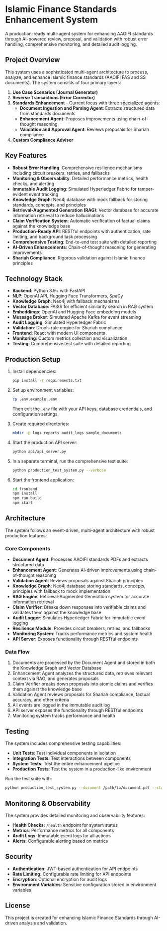 # Islamic Finance Standards Enhancement System

A production-ready multi-agent system for enhancing AAOIFI standards through AI-powered review, proposal, and validation with robust error handling, comprehensive monitoring, and detailed audit logging.

## Project Overview

This system uses a sophisticated multi-agent architecture to process, analyze, and enhance Islamic finance standards (AAOIFI FAS and SS documents). The system consists of four primary layers:

1. **Use Case Scenarios (Journal Generator)**
2. **Reverse Transactions (Error Corrector)**
3. **Standards Enhancement** - Current focus with three specialized agents:
   - **Document Ingestion and Parsing Agent**: Extracts structured data from standards documents
   - **Enhancement Agent**: Proposes improvements using chain-of-thought reasoning
   - **Validation and Approval Agent**: Reviews proposals for Shariah compliance
4. **Custom Compliance Advisor**

## Key Features

- **Robust Error Handling**: Comprehensive resilience mechanisms including circuit breakers, retries, and fallbacks
- **Monitoring & Observability**: Detailed performance metrics, health checks, and alerting
- **Immutable Audit Logging**: Simulated Hyperledger Fabric for tamper-evident event tracking
- **Knowledge Graph**: Neo4j database with mock fallback for storing standards, concepts, and principles
- **Retrieval-Augmented Generation (RAG)**: Vector database for accurate information retrieval to reduce hallucinations
- **Claim Verification System**: Automatic verification of factual claims against the knowledge base
- **Production-Ready API**: RESTful endpoints with authentication, rate limiting, and background task processing
- **Comprehensive Testing**: End-to-end test suite with detailed reporting
- **AI-Driven Enhancements**: Chain-of-thought reasoning for generating improvements
- **Shariah Compliance**: Rigorous validation against Islamic finance principles

## Technology Stack

- **Backend**: Python 3.9+ with FastAPI
- **NLP**: OpenAI API, Hugging Face Transformers, SpaCy
- **Knowledge Graph**: Neo4j with fallback mechanisms
- **Vector Database**: FAISS for efficient similarity search in RAG system
- **Embeddings**: OpenAI and Hugging Face embedding models
- **Message Broker**: Simulated Apache Kafka for event streaming
- **Audit Logging**: Simulated Hyperledger Fabric
- **Validation**: Drools rule engine for Shariah compliance
- **Frontend**: React with modern UI components
- **Monitoring**: Custom metrics collection and visualization
- **Testing**: Comprehensive test suite with detailed reporting

## Production Setup

1. Install dependencies:
   ```bash
   pip install -r requirements.txt
   ```

2. Set up environment variables:
   ```bash
   cp .env.example .env
   ```
   Then edit the `.env` file with your API keys, database credentials, and configuration settings.

3. Create required directories:
   ```bash
   mkdir -p logs reports audit_logs sample_documents
   ```

4. Start the production API server:
   ```bash
   python api/api_server.py
   ```

5. In a separate terminal, run the comprehensive test suite:
   ```bash
   python production_test_system.py --verbose
   ```

6. Start the frontend application:
   ```bash
   cd frontend
   npm install
   npm run build
   npm start
   ```

## Architecture

The system follows an event-driven, multi-agent architecture with robust production features:

### Core Components

- **Document Agent**: Processes AAOIFI standards PDFs and extracts structured data
- **Enhancement Agent**: Generates AI-driven improvements using chain-of-thought reasoning
- **Validation Agent**: Reviews proposals against Shariah principles
- **Knowledge Graph**: Neo4j database storing standards, concepts, principles with fallback to mock implementation
- **RAG Engine**: Retrieval-Augmented Generation system for accurate information retrieval
- **Claim Verifier**: Breaks down responses into verifiable claims and validates them against the knowledge base
- **Audit Logger**: Simulates Hyperledger Fabric for immutable event logging
- **Resilience Module**: Provides circuit breakers, retries, and fallbacks
- **Monitoring System**: Tracks performance metrics and system health
- **API Server**: Exposes functionality through RESTful endpoints

### Data Flow

1. Documents are processed by the Document Agent and stored in both the Knowledge Graph and Vector Database
2. Enhancement Agent analyzes the structured data, retrieves relevant context via RAG, and generates proposals
3. Claim Verifier breaks down proposals into atomic claims and verifies them against the knowledge base
4. Validation Agent reviews proposals for Shariah compliance, factual accuracy, and other criteria
5. All events are logged in the immutable audit log
6. API server exposes the functionality through RESTful endpoints
7. Monitoring system tracks performance and health

## Testing

The system includes comprehensive testing capabilities:

- **Unit Tests**: Test individual components in isolation
- **Integration Tests**: Test interactions between components
- **System Tests**: Test the entire enhancement pipeline
- **Production Tests**: Test the system in a production-like environment

Run the test suite with:

```bash
python production_test_system.py --document /path/to/document.pdf --standard-id 123
```

## Monitoring & Observability

The system provides detailed monitoring and observability features:

- **Health Checks**: `/health` endpoint for system status
- **Metrics**: Performance metrics for all components
- **Audit Logs**: Immutable event logs for all actions
- **Alerts**: Configurable alerting based on metrics

## Security

- **Authentication**: JWT-based authentication for API endpoints
- **Rate Limiting**: Configurable rate limiting for API endpoints
- **Encryption**: Optional encryption for audit logs
- **Environment Variables**: Sensitive configuration stored in environment variables

## License

This project is created for enhancing Islamic Finance Standards through AI-driven analysis and validation.
